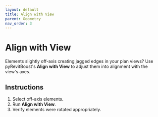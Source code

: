 ```yaml
---
layout: default
title: Align with View
parent: Geometry
nav_order: 3
---
```


# Align with View
Elements slightly off-axis creating jagged edges in your plan views?
Use pyRevitBoost's **Align with View** to adjust them into alignment with the 
view's axes.

## Instructions
1. Select off-axis elements.
2. Run **Align with View**.
3. Verify elements were rotated appropriately.